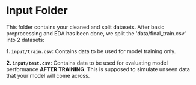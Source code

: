 # Input Folder

This folder contains your cleaned and split datasets. After basic preprocessing and EDA has been done, we split the 'data/final_train.csv' into 2 datasets:

**1. `input/train.csv`:** Contains data to be used for model training only.
<br>

**2. `input/test.csv`:** Contains data to be used for evaluating model performance **AFTER TRAINING**. This is supposed to simulate unseen data that your model will come across.
<br>
